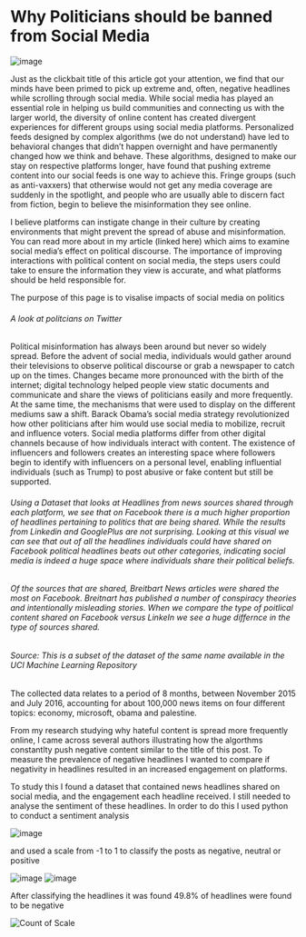 
# Why Politicians should be banned from Social Media

![image](https://user-images.githubusercontent.com/117247447/206208144-05cf53df-b29f-4d00-963e-a98bfb3cc57d.png)


Just as the clickbait title of this article got your attention, we find that our minds have been primed to pick up extreme and, often, negative headlines while scrolling through social media. While social media has played an essential role in helping us build communities and connecting us with the larger world, the diversity of online content has created divergent experiences for different groups using social media platforms. Personalized feeds designed by complex algorithms (we do not understand) have led to behavioral changes that didn’t happen overnight and have permanently changed how we think and behave. These algorithms, designed to make our stay on respective platforms longer, have found that pushing extreme content into our social feeds is one way to achieve this. Fringe groups (such as anti-vaxxers) that otherwise would not get any media coverage are suddenly in the spotlight, and people who are usually able to discern fact from fiction, begin to believe the misinformation they see online.


I believe platforms can instigate change in their culture by creating environments that might prevent the spread of abuse and misinformation. You can read more about in my article (linked here) which aims to examine social media’s effect on political discourse. The importance of improving interactions with political content on social media, the steps users could take to ensure the information they view is accurate, and what platforms should be held responsible for.

The purpose of this page is to visalise impacts of social media on politics 

###### A look at politcians on Twitter

<div class="flourish-embed flourish-hierarchy" data-src="visualisation/11893118"><script src="https://public.flourish.studio/resources/embed.js"></script></div>

Political misinformation has always been around but never so widely spread. Before the advent of social media, individuals would gather around their televisions to observe political discourse or grab a newspaper to catch up on the times. Changes became more pronounced with the birth of the internet; digital technology helped people view static documents and communicate and share the views of politicians easily and more frequently. At the same time, the mechanisms that were used to display on the different mediums saw a shift. Barack Obama’s social media strategy revolutionized how other politicians after him would use social media to mobilize, recruit and influence voters.
Social media platforms differ from other digital channels because of how individuals interact with content. The existence of influencers and followers creates an interesting space where followers begin to identify with influencers on a personal level, enabling influential individuals (such as Trump) to post abusive or fake content but still be supported.


###### Using a Dataset that looks at Headlines from news sources shared through each platform, we see that on Facebook there is a much higher proportion of headlines pertaining to politics that are being shared. While the results from Linkedin and GooglePlus are not surprising. Looking at this visual we can see that out of all the headlines individuals could have shared on Facebook political headlines beats out other categories, indicating social media is indeed a huge space where individuals share their political beliefs. 

###### Of the sources that are shared, Breitbart News articles were shared the most on Facebook. Breitnart has published a number of conspiracy theories and intentionally misleading stories. When we compare the type of poitlical content shared on Facebook versus LinkeIn we see a huge differnce in the type of sources shared. 


<div class="flourish-embed flourish-hierarchy" data-src="visualisation/11892808"><script src="https://public.flourish.studio/resources/embed.js"></script></div>

###### Source: This is a subset of the dataset of the same name available in the UCI Machine Learning Repository
The collected data relates to a period of 8 months, between November 2015 and July 2016, accounting for about 100,000 news items on four different topics: economy, microsoft, obama and palestine.

From my research studying why hateful content is spread more frequently online, I came across several authors illustrating how the algorthms constantlty push negative content similar to the title of this post. To measure the prevalence of negative headlines I wanted to compare if negativity in headlines resulted in an increased engagement on platforms. 

To study this I found a dataset that contained news headlines shared on social media, and the engagement each headline received. I still needed to analyse the sentiment of these headlines. In order to do this I used python to conduct a sentiment analysis 

![image](https://user-images.githubusercontent.com/117247447/206210942-04412fb4-0eb1-41e1-8697-d0f90927e404.png)

and used a scale from -1 to 1 to classify the posts as negative, neutral or positive 

![image](https://user-images.githubusercontent.com/117247447/206211062-ada3ef25-c1b8-481c-840a-cc2046f99fee.png)
![image](https://user-images.githubusercontent.com/117247447/206211118-6ae83e14-ff40-4c4f-a35b-f1f742f9cdf9.png)

After classifying the headlines it was found 49.8% of headlines were found to be negative 

![Count of Scale](https://user-images.githubusercontent.com/117247447/206229642-163504e1-ac57-4827-be80-4a47cb28ff6d.png)





